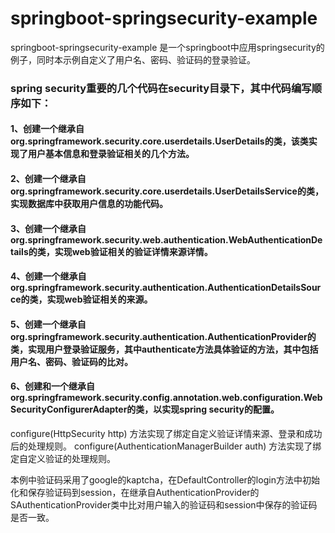 # springboot-springsecurity-example
springboot-springsecurity-example 是一个springboot中应用springsecurity的例子，同时本示例自定义了用户名、密码、验证码的登录验证。

### spring security重要的几个代码在security目录下，其中代码编写顺序如下：
#### 1、创建一个继承自org.springframework.security.core.userdetails.UserDetails的类，该类实现了用户基本信息和登录验证相关的几个方法。
#### 2、创建一个继承自org.springframework.security.core.userdetails.UserDetailsService的类，实现数据库中获取用户信息的功能代码。
#### 3、创建一个继承自org.springframework.security.web.authentication.WebAuthenticationDetails的类，实现web验证相关的验证详情来源详情。
#### 4、创建一个继承自org.springframework.security.authentication.AuthenticationDetailsSource的类，实现web验证相关的来源。
#### 5、创建一个继承自org.springframework.security.authentication.AuthenticationProvider的类，实现用户登录验证服务，其中authenticate方法具体验证的方法，其中包括用户名、密码、验证码的比对。
#### 6、创建和一个继承自org.springframework.security.config.annotation.web.configuration.WebSecurityConfigurerAdapter的类，以实现spring security的配置。

configure(HttpSecurity http) 方法实现了绑定自定义验证详情来源、登录和成功后的处理规则。
configure(AuthenticationManagerBuilder auth) 方法实现了绑定自定义验证的处理规则。

本例中验证码采用了google的kaptcha，在DefaultController的login方法中初始化和保存验证码到session，在继承自AuthenticationProvider的SAuthenticationProvider类中比对用户输入的验证码和session中保存的验证码是否一致。
